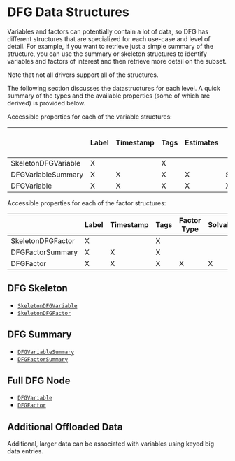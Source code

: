 # DFG Data Structures

Variables and factors can potentially contain a lot of data, so DFG has
different structures that are specialized for each use-case and level of detail.
For example, if you  want to retrieve just a simple summary of the structure,
you can use the summary or skeleton structures to identify variables and factors
of interest and then retrieve more detail on the subset.

Note that not all drivers support all of the structures.

The following section discusses the datastructures for each level. A quick
summary of the types and the available properties (some of which are derived) is provided below.

Accessible properties for each of the variable structures:

|                     | Label | Timestamp | Tags | Estimates | Soft Type | Solvable | Solver Data | Small Data | Big Data Entries |
|---------------------|-------|-----------|------|-----------|-----------|----------|-------------|------------|------------------|
| SkeletonDFGVariable | X     |           | X    |           |           |          |             |            |                  |
| DFGVariableSummary  | X     | X         | X    | X         | Symbol    |          |             |            | X                |
| DFGVariable         | X     | X         | X    | X         | X         | X        | X           | X          | X                |

Accessible properties for each of the factor structures:

|                   | Label | Timestamp | Tags | Factor Type | Solvable | Solver Data |
|-------------------|-------|-----------|------|-------------|----------|-------------|
| SkeletonDFGFactor | X     |           | X    |             |          |             |
| DFGFactorSummary  | X     | X         | X    |             |          |             |
| DFGFactor         | X     | X         | X    | X           | X        | X           |

## DFG Skeleton

- [`SkeletonDFGVariable`](@ref)
- [`SkeletonDFGFactor`](@ref)

## DFG Summary

- [`DFGVariableSummary`](@ref)
- [`DFGFactorSummary`](@ref)

## Full DFG Node

- [`DFGVariable`](@ref)
- [`DFGFactor`](@ref)

## Additional Offloaded Data

Additional, larger data can be associated with variables using keyed big data entries.  

